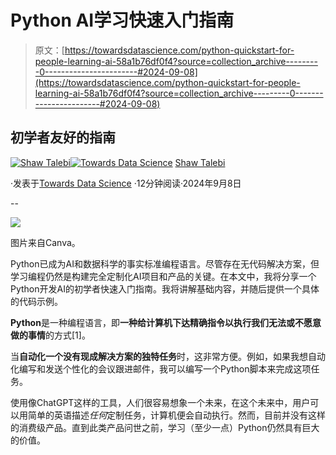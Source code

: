 # Python AI学习快速入门指南

> 原文：[https://towardsdatascience.com/python-quickstart-for-people-learning-ai-58a1b76df0f4?source=collection_archive---------0-----------------------#2024-09-08](https://towardsdatascience.com/python-quickstart-for-people-learning-ai-58a1b76df0f4?source=collection_archive---------0-----------------------#2024-09-08)

## 初学者友好的指南

[](https://shawhin.medium.com/?source=post_page---byline--58a1b76df0f4--------------------------------)[![Shaw Talebi](../Images/1449cc7c08890e2078f9e5d07897e3df.png)](https://shawhin.medium.com/?source=post_page---byline--58a1b76df0f4--------------------------------)[](https://towardsdatascience.com/?source=post_page---byline--58a1b76df0f4--------------------------------)[![Towards Data Science](../Images/a6ff2676ffcc0c7aad8aaf1d79379785.png)](https://towardsdatascience.com/?source=post_page---byline--58a1b76df0f4--------------------------------) [Shaw Talebi](https://shawhin.medium.com/?source=post_page---byline--58a1b76df0f4--------------------------------)

·发表于[Towards Data Science](https://towardsdatascience.com/?source=post_page---byline--58a1b76df0f4--------------------------------) ·12分钟阅读·2024年9月8日

--

![](../Images/2bd208bc054b5db50daa302d72c9545f.png)

图片来自Canva。

Python已成为AI和数据科学的事实标准编程语言。尽管存在无代码解决方案，但学习编程仍然是构建完全定制化AI项目和产品的关键。在本文中，我将分享一个Python开发AI的初学者快速入门指南。我将讲解基础内容，并随后提供一个具体的代码示例。

**Python**是一种编程语言，即**一种给计算机下达精确指令以执行我们无法或不愿意做的事情**的方式[1]。

当**自动化一个没有现成解决方案的独特任务**时，这非常方便。例如，如果我想自动化编写和发送个性化的会议跟进邮件，我可以编写一个Python脚本来完成这项任务。

使用像ChatGPT这样的工具，人们很容易想象一个未来，在这个未来中，用户可以用简单的英语描述*任何*定制任务，计算机便会自动执行。然而，目前并没有这样的消费级产品。直到此类产品问世之前，学习（至少一点）Python仍然具有巨大的价值。
